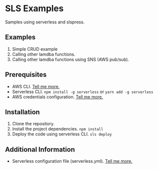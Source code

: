 # SLS Examples

Samples using serverless and slspress.

## Examples

1. Simple CRUD example
2. Calling other lamdba functions.
3. Calling other lamdba functions using SNS (AWS pub/sub).

## Prerequisites

- AWS CLI. [Tell me more.](https://docs.aws.amazon.com/cli/latest/userguide/installing.html)
- Serverless CLI. `npm install -g serverless` or `yarn add -g serverless`
- AWS credentials configuration. [Tell me more.](https://serverless.com/framework/docs/providers/aws/guide/installation#using-aws-profiles)

## Installation

1. Clone the repository.
2. Install the project dependencies. `npm install`
3. Deploy the code using serverless CLI. `sls deploy`

## Additional Information

- Serverless configuration file (serverless.yml). [Tell me more.](https://serverless.com/framework/docs/providers/aws/guide/serverless.yml)